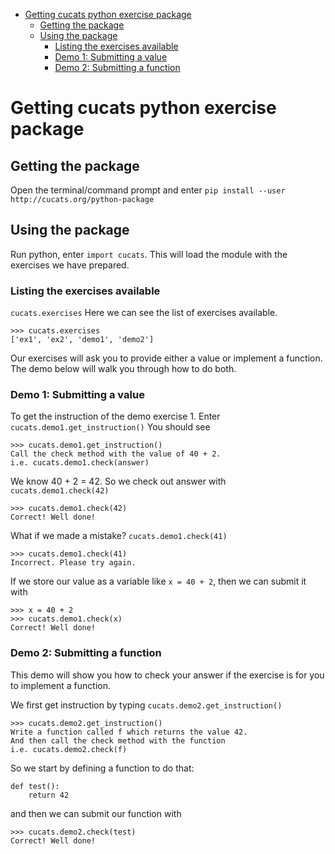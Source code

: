 <!-- MarkdownTOC depth=6 bracket=round autolink=true -->

- [Getting cucats python exercise package](#getting-cucats-python-exercise-package)
    - [Getting the package](#getting-the-package)
    - [Using the package](#using-the-package)
        - [Listing the exercises available](#listing-the-exercises-available)
        - [Demo 1: Submitting a value](#demo-1-submitting-a-value)
        - [Demo 2: Submitting a function](#demo-2-submitting-a-function)

<!-- /MarkdownTOC -->

# Getting cucats python exercise package

## Getting the package

Open the terminal/command prompt and enter 
`pip install --user http://cucats.org/python-package`

## Using the package

Run python, enter `import cucats`.
This will load the module with the exercises we have prepared.

### Listing the exercises available
`cucats.exercises`
Here we can see the list of exercises available.

    >>> cucats.exercises
    ['ex1', 'ex2', 'demo1', 'demo2']  

Our exercises will ask you to provide either a value or implement a function. The demo below will walk you through how to do both.

### Demo 1: Submitting a value
To get the instruction of the demo exercise 1. Enter
`cucats.demo1.get_instruction()`
You should see 
 
    >>> cucats.demo1.get_instruction()
    Call the check method with the value of 40 + 2.
    i.e. cucats.demo1.check(answer)

We know 40 + 2 = 42. So we check out answer with
`cucats.demo1.check(42)`

    >>> cucats.demo1.check(42)            
    Correct! Well done!

What if we made a mistake?
`cucats.demo1.check(41)`

    >>> cucats.demo1.check(41)   
    Incorrect. Please try again. 

If we store our value as a variable like `x = 40 + 2`, then we can submit it with 

    >>> x = 40 + 2
    >>> cucats.demo1.check(x)
    Correct! Well done!


### Demo 2: Submitting a function
This demo will show you how to check your answer if the exercise is for you to implement a function.

We first get instruction by typing 
`cucats.demo2.get_instruction()`

    >>> cucats.demo2.get_instruction()
    Write a function called f which returns the value 42.
    And then call the check method with the function
    i.e. cucats.demo2.check(f)

So we start by defining a function to do that:

    def test():
        return 42

and then we can submit our function with

    >>> cucats.demo2.check(test)   
    Correct! Well done!